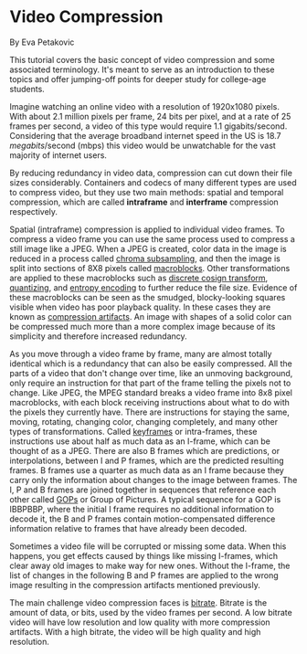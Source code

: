 # Video Compression 
By Eva Petakovic

This tutorial covers the basic concept of video compression and some associated terminology. It's meant to serve as an introduction to these topics and offer jumping-off points for deeper study for college-age students.



Imagine watching an online video with a resolution of 1920x1080 pixels. With about 2.1 million pixels per frame, 24 bits per pixel, and at a rate of 25 frames per second, a video of this type would require 1.1 gigabits/second. Considering that the average broadband internet speed in the US is 18.7 *megabits*/second (mbps) this video would be unwatchable for the vast majority of internet users.


By reducing redundancy in video data, compression can cut down their file sizes considerably. Containers and codecs of many different types are used to compress video, but they use two main methods: spatial and temporal compression, which are called **intraframe** and **interframe** compression respectively. 


Spatial (intraframe) compression is applied to individual video frames. To compress a video frame you can use the same process used to compress a still image like a JPEG. When a JPEG is created, color data in the image is reduced in a process called 
[chroma subsampling](https://en.wikipedia.org/wiki/Chroma_subsampling), and then the image is split into sections of 8X8 pixels called [macroblocks](https://en.wikipedia.org/wiki/Macroblock). Other transformations are applied to these macroblocks such as [discrete cosign transform](https://en.wikipedia.org/wiki/Discrete_cosine_transform), [quantizing](https://en.wikipedia.org/wiki/Quantization), and [entropy encoding](https://en.wikipedia.org/wiki/Entropy_encoding) to further reduce the file size. Evidence of these macroblocks can be seen as the smudged, blocky-looking squares visible when video has poor playback quality. In these cases they are known as [compression artifacts](https://en.wikipedia.org/wiki/Compression_artifact). An image with shapes of a solid color can be compressed much more than a more complex image because of its simplicity and therefore increased redundancy. 

As you move through a video frame by frame, many are almost totally identical which is a redundancy that can also be easily compressed. All the parts of a video that don't change over time, like an unmoving background, only require an instruction for that part of the frame telling the pixels not to change. Like JPEG, the MPEG standard breaks a video frame into 8x8 pixel macroblocks, with each block receiving instructions about what to do with the pixels they currently have. There are instructions for staying the same, moving, rotating, changing color, changing completely, and many other types of transformations. Called [keyframes](https://en.wikipedia.org/wiki/Key_frame#Video_compression) or intra-frames, these instructions use about half as much data as an I-frame, which can be thought of as a JPEG. There are also B frames which are predictions, or interpolations, between I and P frames, which are the predicted resulting frames. B frames use a quarter as much data as an I frame because they carry only the information about changes to the image between frames. The I, P and B frames are joined together in sequences that reference each other called [GOPs](https://en.wikipedia.org/wiki/Group_of_pictures) or Group of Pictures. A typical sequence for a GOP is IBBPBBP, where the initial I frame requires no additional information to decode it, the B and P frames contain motion-compensated difference information relative to frames that have already been decoded. 

Sometimes a video file will be corrupted or missing some data. When this happens, you get effects caused by things like 
missing I-frames, which clear away old images to make way for new ones. Without the I-frame, the list of changes in the following B and P
frames are applied to the wrong image resulting in the compression artifacts mentioned previously.

The main challenge video compression faces is [bitrate](https://en.wikipedia.org/wiki/Bit_rate). Bitrate is the amount of data, or bits, used by the video frames per second. A low bitrate video will have low resolution and low quality with more compression artifacts. With a high bitrate, the video will be high quality and high resolution. 




